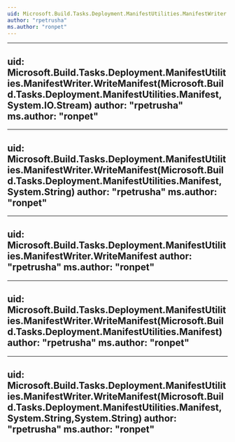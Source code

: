 ```yaml
---
uid: Microsoft.Build.Tasks.Deployment.ManifestUtilities.ManifestWriter
author: "rpetrusha"
ms.author: "ronpet"
---
```


---
uid: Microsoft.Build.Tasks.Deployment.ManifestUtilities.ManifestWriter.WriteManifest(Microsoft.Build.Tasks.Deployment.ManifestUtilities.Manifest,System.IO.Stream)
author: "rpetrusha"
ms.author: "ronpet"
---

---
uid: Microsoft.Build.Tasks.Deployment.ManifestUtilities.ManifestWriter.WriteManifest(Microsoft.Build.Tasks.Deployment.ManifestUtilities.Manifest,System.String)
author: "rpetrusha"
ms.author: "ronpet"
---

---
uid: Microsoft.Build.Tasks.Deployment.ManifestUtilities.ManifestWriter.WriteManifest
author: "rpetrusha"
ms.author: "ronpet"
---

---
uid: Microsoft.Build.Tasks.Deployment.ManifestUtilities.ManifestWriter.WriteManifest(Microsoft.Build.Tasks.Deployment.ManifestUtilities.Manifest)
author: "rpetrusha"
ms.author: "ronpet"
---

---
uid: Microsoft.Build.Tasks.Deployment.ManifestUtilities.ManifestWriter.WriteManifest(Microsoft.Build.Tasks.Deployment.ManifestUtilities.Manifest,System.String,System.String)
author: "rpetrusha"
ms.author: "ronpet"
---
